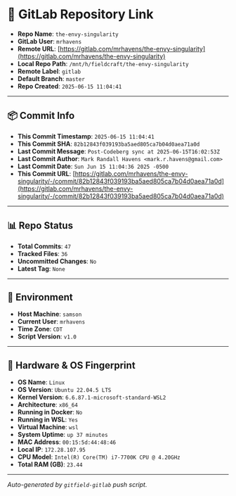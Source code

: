# 🔗 GitLab Repository Link

- **Repo Name**: `the-envy-singularity`
- **GitLab User**: `mrhavens`
- **Remote URL**: [https://gitlab.com/mrhavens/the-envy-singularity](https://gitlab.com/mrhavens/the-envy-singularity)
- **Local Repo Path**: `/mnt/h/fieldcraft/the-envy-singularity`
- **Remote Label**: `gitlab`
- **Default Branch**: `master`
- **Repo Created**: `2025-06-15 11:04:41`

---

## 📦 Commit Info

- **This Commit Timestamp**: `2025-06-15 11:04:41`
- **This Commit SHA**: `82b12843f039193ba5aed805ca7b04d0aea71a0d`
- **Last Commit Message**: `Post-Codeberg sync at 2025-06-15T16:02:53Z`
- **Last Commit Author**: `Mark Randall Havens <mark.r.havens@gmail.com>`
- **Last Commit Date**: `Sun Jun 15 11:04:36 2025 -0500`
- **This Commit URL**: [https://gitlab.com/mrhavens/the-envy-singularity/-/commit/82b12843f039193ba5aed805ca7b04d0aea71a0d](https://gitlab.com/mrhavens/the-envy-singularity/-/commit/82b12843f039193ba5aed805ca7b04d0aea71a0d)

---

## 📊 Repo Status

- **Total Commits**: `47`
- **Tracked Files**: `36`
- **Uncommitted Changes**: `No`
- **Latest Tag**: `None`

---

## 🧽 Environment

- **Host Machine**: `samson`
- **Current User**: `mrhavens`
- **Time Zone**: `CDT`
- **Script Version**: `v1.0`

---

## 🧬 Hardware & OS Fingerprint

- **OS Name**: `Linux`
- **OS Version**: `Ubuntu 22.04.5 LTS`
- **Kernel Version**: `6.6.87.1-microsoft-standard-WSL2`
- **Architecture**: `x86_64`
- **Running in Docker**: `No`
- **Running in WSL**: `Yes`
- **Virtual Machine**: `wsl`
- **System Uptime**: `up 37 minutes`
- **MAC Address**: `00:15:5d:44:48:46`
- **Local IP**: `172.28.107.95`
- **CPU Model**: `Intel(R) Core(TM) i7-7700K CPU @ 4.20GHz`
- **Total RAM (GB)**: `23.44`

---

_Auto-generated by `gitfield-gitlab` push script._

